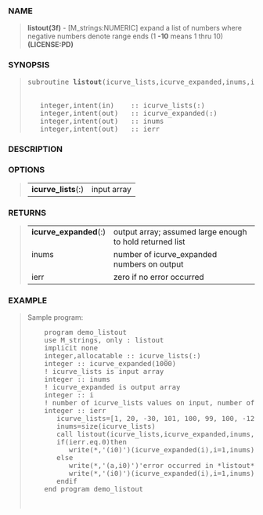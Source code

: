 <?
<body>
  <a name="top"></a>
  <div id="Container">
    <div id="Content">
      <div class="c85">
      </div><a name="0"></a>
      <h3><a name="0">NAME</a></h3>
      <blockquote>
        <b>listout(3f)</b> - [M_strings:NUMERIC] expand a list of numbers where negative numbers denote range ends (1 <b>-10</b> means 1 thru 10)
        <b>(LICENSE:PD)</b>
      </blockquote><a name="contents"></a>
      <h3><a name="8">SYNOPSIS</a></h3>
      <blockquote>
        <pre>
subroutine <b>listout</b>(icurve_lists,icurve_expanded,inums,ierr)
<br />
   integer,intent(in)    :: icurve_lists(:)
   integer,intent(out)   :: icurve_expanded(:)
   integer,intent(out)   :: inums
   integer,intent(out)   :: ierr
</pre>
      </blockquote><a name="2"></a>
      <h3><a name="2">DESCRIPTION</a></h3><a name="3"></a>
      <h3><a name="3">OPTIONS</a></h3>
      <blockquote>
        <table cellpadding="3">
          <tr valign="top">
            <td colspan="1"><b>icurve_lists</b>(:)</td>
            <td>input array</td>
          </tr>
        </table>
      </blockquote><a name="4"></a>
      <h3><a name="4">RETURNS</a></h3>
      <blockquote>
        <table cellpadding="3">
          <tr valign="top">
            <td colspan="1"><b>icurve_expanded</b>(:)</td>
            <td>output array; assumed large enough to hold returned list</td>
          </tr>
          <tr valign="top">
            <td class="c86" width="6%" nowrap="nowrap">inums</td>
            <td valign="bottom">number of icurve_expanded numbers on output</td>
          </tr>
          <tr valign="top">
            <td class="c86" width="6%" nowrap="nowrap">ierr</td>
            <td valign="bottom">zero if no error occurred</td>
          </tr>
        </table>
      </blockquote><a name="5"></a>
      <h3><a name="5">EXAMPLE</a></h3>
      <blockquote>
        Sample program:
        <pre>
    program demo_listout
    use M_strings, only : listout
    implicit none
    integer,allocatable :: icurve_lists(:)        
    integer :: icurve_expanded(1000)  
    ! icurve_lists is input array
    integer :: inums                  
    ! icurve_expanded is output array
    integer :: i
    ! number of icurve_lists values on input, number of icurve_expanded numbers on output
    integer :: ierr
       icurve_lists=[1, 20, -30, 101, 100, 99, 100, -120, 222, -200]
       inums=size(icurve_lists)
       call listout(icurve_lists,icurve_expanded,inums,ierr)
       if(ierr.eq.0)then
          write(*,'(i0)')(icurve_expanded(i),i=1,inums)
       else
          write(*,'(a,i0)')'error occurred in *listout* ',ierr
          write(*,'(i0)')(icurve_expanded(i),i=1,inums)
       endif
    end program demo_listout
<br />
</pre>
      </blockquote><a name="6"></a>
    </div>
  </div>
</body>
